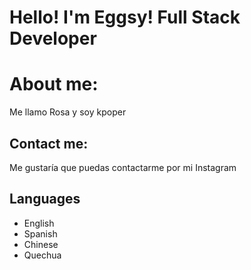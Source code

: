 # Hello! I'm Eggsy! Full Stack Developer
# About me: 
Me llamo Rosa y soy kpoper 
## Contact me:
Me gustaría que puedas contactarme por mi Instagram 
## Languages
- English
- Spanish
- Chinese
- Quechua
